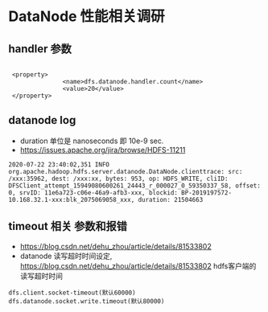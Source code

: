 # DataNode 性能相关调研

## handler 参数

```

 <property>
               <name>dfs.datanode.handler.count</name>
               <value>20</value>
 </property>

```

## datanode log
* duration 单位是 nanoseconds 即  10e-9 sec.
* https://issues.apache.org/jira/browse/HDFS-11211
```
2020-07-22 23:40:02,351 INFO org.apache.hadoop.hdfs.server.datanode.DataNode.clienttrace: src: /xxx:35962, dest: /xxx:xx, bytes: 953, op: HDFS_WRITE, cliID: DFSClient_attempt_15949080600261_24443_r_000027_0_59350337_58, offset: 0, srvID: 11e6a723-c06e-46a9-afb3-xxx, blockid: BP-2019197572-10.168.32.1-xxx:blk_2075069058_xxx, duration: 21504663

```

## timeout 相关 参数和报错
* https://blog.csdn.net/dehu_zhou/article/details/81533802
* datanode 读写超时时间设定, https://blog.csdn.net/dehu_zhou/article/details/81533802
hdfs客户端的读写超时时间
```
dfs.client.socket-timeout(默认60000)
dfs.datanode.socket.write.timeout(默认80000)
```
